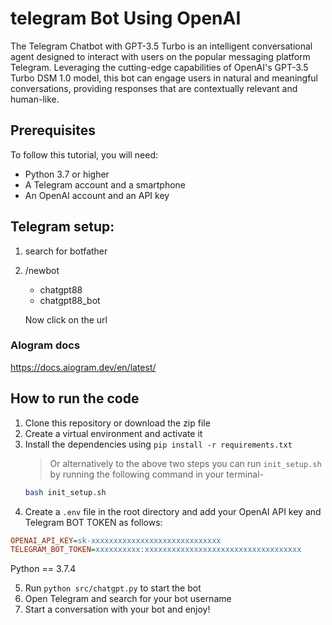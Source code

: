 # telegram Bot Using OpenAI
The Telegram Chatbot with GPT-3.5 Turbo is an intelligent conversational agent designed to interact with users on the popular messaging platform Telegram. Leveraging the cutting-edge capabilities of OpenAI's GPT-3.5 Turbo DSM 1.0 model, this bot can engage users in natural and meaningful conversations, providing responses that are contextually relevant and human-like.


## Prerequisites

To follow this tutorial, you will need:

- Python 3.7 or higher
- A Telegram account and a smartphone
- An OpenAI account and an API key


## Telegram setup:

1. search for botfather
2. /newbot
   - chatgpt88
   - chatgpt88_bot

   Now click on the url


### AIogram docs
https://docs.aiogram.dev/en/latest/

## How to run the code

1. Clone this repository or download the zip file
2. Create a virtual environment and activate it
3. Install the dependencies using `pip install -r requirements.txt`
    > Or alternatively to the above two steps you can run `init_setup.sh` by running the following command in your terminal-
    ```bash
    bash init_setup.sh
    ```
4. Create a `.env` file in the root directory and add your OpenAI API key and Telegram BOT TOKEN as follows:

```ini
OPENAI_API_KEY=sk-xxxxxxxxxxxxxxxxxxxxxxxxxxxxx
TELEGRAM_BOT_TOKEN=xxxxxxxxxx:xxxxxxxxxxxxxxxxxxxxxxxxxxxxxxxxxxx
```
Python == 3.7.4

5. Run `python src/chatgpt.py` to start the bot
6. Open Telegram and search for your bot username
7. Start a conversation with your bot and enjoy!
